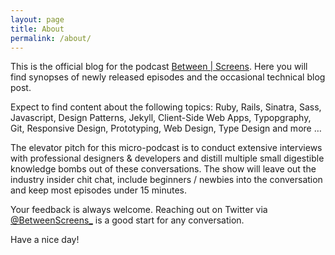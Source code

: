 ```yaml
---
layout: page
title: About
permalink: /about/
---
```


This is the official blog for the podcast [Between \| Screens](http://google.com/). Here you will find synopses of newly released episodes and the occasional technical blog post.

Expect to find content about the following topics:
Ruby, Rails, Sinatra, Sass, Javascript, Design Patterns, Jekyll, Client-Side Web Apps, Typopgraphy, Git, Responsive Design, Prototyping, Web Design,  Type Design and more …  

The elevator pitch for this micro-podcast is to conduct extensive interviews with professional designers & developers and distill multiple small digestible knowledge bombs out of these conversations. The show will leave out the industry insider chit chat, include beginners / newbies into the conversation and keep most episodes under 15 minutes.

Your feedback is always welcome. Reaching out on Twitter via [@BetweenScreens\_](http://twitter.com/BetweenScreens_) is a good start for any conversation.

Have a nice day!
    
    
    
    
    
    
    
    
    
    
    
    
    
    
    
    
    
    
    
    
    
    
    
    
    
    
    
    
    
    
    
